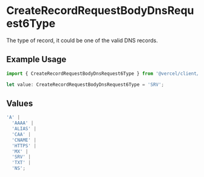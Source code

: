 # CreateRecordRequestBodyDnsRequest6Type

The type of record, it could be one of the valid DNS records.

## Example Usage

```typescript
import { CreateRecordRequestBodyDnsRequest6Type } from '@vercel/client/models/operations';

let value: CreateRecordRequestBodyDnsRequest6Type = 'SRV';
```

## Values

```typescript
'A' |
  'AAAA' |
  'ALIAS' |
  'CAA' |
  'CNAME' |
  'HTTPS' |
  'MX' |
  'SRV' |
  'TXT' |
  'NS';
```
